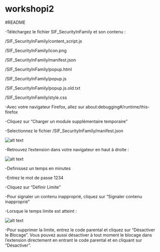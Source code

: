 # workshopi2
#README

-Téléchargez le fichier SIF_SecurityInFamily et son contenu :  

/SIF_SecurityInFamily/content_script.js 

/SIF_SecurityInFamily/icon.png 

/SIF_SecurityInFamily/manifest.json 

/SIF_SecurityInFamily/popup.html 

/SIF_SecurityInFamily/popup.js 

/SIF_SecurityInFamily/popup.js.old.txt 

/SIF_SecurityInFamily/style.css 

-Avec votre navigateur Firefox, allez sur about:debugging#/runtime/this-firefox 

-Cliquez sur “Charger un module supplémentaire temporaire” 

-Selectionnez le fichier /SIF_SecurityInFamily/manifest.json 

![alt text](https://github.com/gitmusiconly/workshopi2/blob/main/vueExtension1.png?raw=true)







-Retrouvez l’extension dans votre navigateur en haut à droite :  

![alt text](https://github.com/gitmusiconly/workshopi2/blob/main/vueExtension2.png?raw=true)


-Definissez un temps en minutes 

-Entrez le mot de passe 1234 

-Cliquez sur “Définir Limite” 

-Pour signaler un contenu inapproprié, cliquez sur “Signaler contenu inapproprié” 

-Lorsque le temps limite est atteint :  

![alt text](https://github.com/gitmusiconly/workshopi2/blob/main/vueExtension3.png?raw=true)

 

-Pour supprimer la limite, entrez le code parental et cliquez sur “Désactiver le Blocage”. Vous pouvez aussi désactiver à tout moment le blocage dans l’extension directement en entrant le code parental et en cliquant sur “Désactiver”. 
